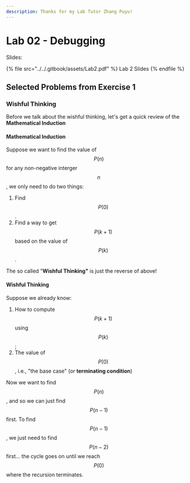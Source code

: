 ```yaml
---
description: Thanks for my Lab Tutor Zhang Puyu!
---
```


# Lab 02 - Debugging

Slides:

{% file src="../../.gitbook/assets/Lab2.pdf" %}
Lab 2 Slides
{% endfile %}

## Selected Problems from Exercise 1

### Wishful Thinking

Before we talk about the wishful thinking, let's get a quick review of the **Mathematical Induction**

#### Mathematical Induction

Suppose we want to find the value of $$P(n)$$ for any non-negative interger $$n$$, we only need to do two things:

1. Find $$P(0)$$.
2. Find a way to get $$P(k+1)$$ based on the value of $$P(k)$$.

The so called "**Wishful Thinking"** is just the reverse of above!

#### Wishful Thinking

Suppose we already know:

1. How to compute $$P(k+1)$$ using $$P(k)$$;
2. The value of $$P(0)$$, i.e., "the base case" (or **terminating condition**)

Now we want to find $$P(n)$$, and so we can just find $$P(n-1)$$ first. To find $$P(n-1)$$, we just need to find $$P(n-2)$$ first... the cycle goes on until we reach $$P(0)$$ where the recursion terminates.

